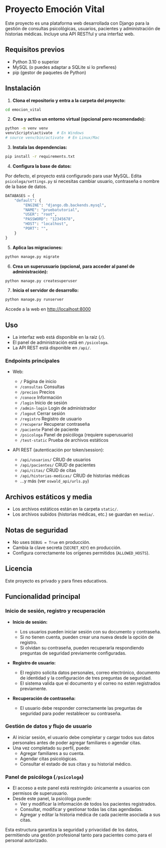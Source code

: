 # Proyecto Emoción Vital

Este proyecto es una plataforma web desarrollada con Django para la gestión de consultas psicológicas, usuarios, pacientes y administración de historias médicas. Incluye una API RESTful y una interfaz web.

## Requisitos previos

- Python 3.10 o superior
- MySQL (o puedes adaptar a SQLite si lo prefieres)
- pip (gestor de paquetes de Python)

## Instalación

1. **Clona el repositorio y entra a la carpeta del proyecto:**

```bash
cd emocion_vital
```

2. **Crea y activa un entorno virtual (opcional pero recomendado):**

```bash
python -m venv venv
venv\Scripts\activate  # En Windows
# source venv/bin/activate  # En Linux/Mac
```

3. **Instala las dependencias:**

```bash
pip install -r requirements.txt
```

4. **Configura la base de datos:**

Por defecto, el proyecto está configurado para usar MySQL. Edita `psicologa/settings.py` si necesitas cambiar usuario, contraseña o nombre de la base de datos.

```python
DATABASES = {
    "default": {
        "ENGINE": "django.db.backends.mysql",
        "NAME": "pruebatutorial",
        "USER": "root",
        "PASSWORD": "12345678",
        "HOST": "localhost",
        "PORT": "",
    }
}
```

5. **Aplica las migraciones:**

```bash
python manage.py migrate
```

6. **Crea un superusuario (opcional, para acceder al panel de administración):**

```bash
python manage.py createsuperuser
```

7. **Inicia el servidor de desarrollo:**

```bash
python manage.py runserver
```

Accede a la web en [http://localhost:8000](http://localhost:8000)

## Uso

- La interfaz web está disponible en la raíz (`/`).
- El panel de administración está en `/psicologa`.
- La API REST está disponible en `/api/`.

### Endpoints principales

- Web:
  - `/` Página de inicio
  - `/consultas` Consultas
  - `/precios` Precios
  - `/conoce` Información
  - `/login` Inicio de sesión
  - `/admin-login` Login de administrador
  - `/logout` Cerrar sesión
  - `/registro` Registro de usuario
  - `/recuperar` Recuperar contraseña
  - `/paciente` Panel de paciente
  - `/psicologa` Panel de psicóloga (requiere superusuario)
  - `/test-static` Prueba de archivos estáticos

- API REST (autenticación por token/session):
  - `/api/usuarios/` CRUD de usuarios
  - `/api/pacientes/` CRUD de pacientes
  - `/api/citas/` CRUD de citas
  - `/api/historias-medicas/` CRUD de historias médicas
  - ...y más (ver `oswald_api/urls.py`)

## Archivos estáticos y media
- Los archivos estáticos están en la carpeta `static/`.
- Los archivos subidos (historias médicas, etc.) se guardan en `media/`.

## Notas de seguridad
- No uses `DEBUG = True` en producción.
- Cambia la clave secreta (`SECRET_KEY`) en producción.
- Configura correctamente los orígenes permitidos (`ALLOWED_HOSTS`).

## Licencia
Este proyecto es privado y para fines educativos.

## Funcionalidad principal

### Inicio de sesión, registro y recuperación

- **Inicio de sesión:**
  - Los usuarios pueden iniciar sesión con su documento y contraseña.
  - Si no tienen cuenta, pueden crear una nueva desde la opción de registro.
  - Si olvidan su contraseña, pueden recuperarla respondiendo preguntas de seguridad previamente configuradas.

- **Registro de usuario:**
  - El registro solicita datos personales, correo electrónico, documento de identidad y la configuración de tres preguntas de seguridad.
  - El sistema valida que el documento y el correo no estén registrados previamente.

- **Recuperación de contraseña:**
  - El usuario debe responder correctamente las preguntas de seguridad para poder restablecer su contraseña.

### Gestión de datos y flujo de usuario

- Al iniciar sesión, el usuario debe completar y cargar todos sus datos personales antes de poder agregar familiares o agendar citas.
- Una vez completado su perfil, puede:
  - Agregar familiares a su cuenta.
  - Agendar citas psicológicas.
  - Consultar el estado de sus citas y su historial médico.

### Panel de psicóloga (`/psicologa`)

- El acceso a este panel está restringido únicamente a usuarios con permisos de superusuario.
- Desde este panel, la psicóloga puede:
  - Ver y modificar la información de todos los pacientes registrados.
  - Consultar, modificar y gestionar todas las citas agendadas.
  - Agregar y editar la historia médica de cada paciente asociada a sus citas.

Esta estructura garantiza la seguridad y privacidad de los datos, permitiendo una gestión profesional tanto para pacientes como para el personal autorizado. 